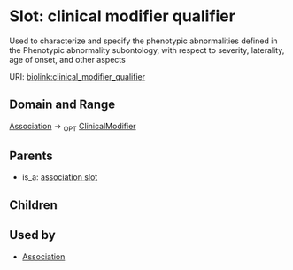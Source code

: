 
# Slot: clinical modifier qualifier


Used to characterize and specify the phenotypic abnormalities defined in the Phenotypic abnormality subontology, with respect to severity, laterality, age of onset, and other aspects

URI: [biolink:clinical_modifier_qualifier](https://w3id.org/biolink/vocab/clinical_modifier_qualifier)

## Domain and Range

[Association](Association.md) ->  <sub>OPT</sub> [ClinicalModifier](ClinicalModifier.md)

## Parents

 *  is_a: [association slot](association_slot.md)

## Children


## Used by

 * [Association](Association.md)
